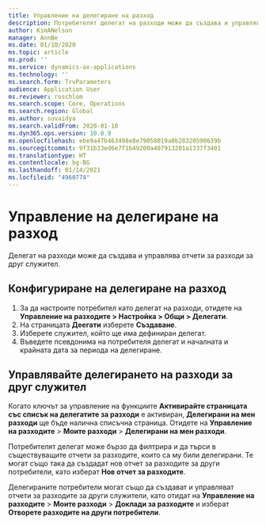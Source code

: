 ```yaml
---
title: Управление на делегиране на разход
description: Потребителят делегат на разходи може да създава и управлява отчети за разходи за друг служител в организацията.
author: KimANelson
manager: AnnBe
ms.date: 01/10/2020
ms.topic: article
ms.prod: ''
ms.service: dynamics-ax-applications
ms.technology: ''
ms.search.form: TrvParameters
audience: Application User
ms.reviewer: roschlom
ms.search.scope: Core, Operations
ms.search.region: Global
ms.author: suvaidya
ms.search.validFrom: 2020-01-10
ms.dyn365.ops.version: 10.0.9
ms.openlocfilehash: ebe9a47b463498e8e79058019a0b28320590639b
ms.sourcegitcommit: 9f31b33ed6e7f1b49200a407913201a1337f3401
ms.translationtype: HT
ms.contentlocale: bg-BG
ms.lasthandoff: 01/14/2021
ms.locfileid: "4960774"
---
```

# <a name="manage-expense-delegation"></a>Управление на делегиране на разход

Делегат на разходи може да създава и управлява отчети за разходи за друг служител.

## <a name="configure-expense-delegation"></a>Конфигуриране на делегиране на разход

1. За да настроите потребител като делегат на разходи, отидете на **Управление на разходите > Настройка > Общи > Делегати**.
2. На страницата **Деегати** изберете **Създаване**.
3. Изберете служител, който ще има дефиниран делегат. 
4. Въведете псевдонима на потребителя делегат и началната и крайната дата за периода на делегиране.

## <a name="manage-expense-delegation-for-another-employee"></a>Управлявайте делегирането на разходи за друг служител

Когато ключът за управление на функциите **Активирайте страницата със списък на делегатите за разходи** е активиран, **Делегирани на мен разходи** ще бъде налична списъчна страница. Отидете на **Управление на разходите** > **Моите разходи** > **Делегирани на мен разходи**.

Потребителят делегат може бързо да филтрира и да търси в съществуващите отчети за разходите, които са му били делегирани. Те могат също така да създадат нов отчет за разходите за други потребители, като изберат **Нов отчет за разходите**.

Делегираните потребители могат също да създават и управляват отчети за разходите за други служители, като отидат на **Управление на разходите** > **Моите разходи** > **Доклади за разходите** и изберат **Отворете разходите на други потребители**.
